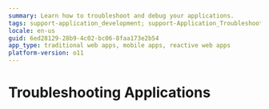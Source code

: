 ```yaml
---
summary: Learn how to troubleshoot and debug your applications.
tags: support-application_development; support-Application_Troubleshooting; support-Application_Troubleshooting-overview; support-webapps-overview
locale: en-us
guid: 6ed28129-28b9-4c02-bc06-8faa173e2b54
app_type: traditional web apps, mobile apps, reactive web apps
platform-version: o11
---
```


# Troubleshooting Applications